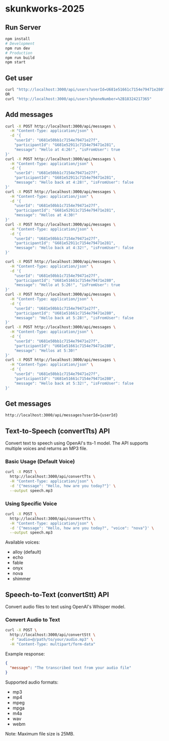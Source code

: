 # skunkworks-2025

## Run Server
```bash
npm install
# Development
npm run dev
# Production
npm run build
npm start
```

## Get user
```bash
curl "http://localhost:3000/api/users?userId=U681e51661c7154e79471e280"
OR
curl "http://localhost:3000/api/users?phoneNumber=%2B18324217365"
```

## Add messages
```bash
curl -X POST http://localhost:3000/api/messages \
  -H "Content-Type: application/json" \
  -d '{
    "userId": "U681e50bb1c7154e79471e27f",
    "participantId": "G681e52911c7154e79471e281",
    "message": "Hello at 4:26!", "isFromUser": true
}'
curl -X POST http://localhost:3000/api/messages \
  -H "Content-Type: application/json" \
  -d '{
    "userId": "U681e50bb1c7154e79471e27f",
    "participantId": "G681e52911c7154e79471e281",
    "message": "Hello back at 4:28!", "isFromUser": false
}'
curl -X POST http://localhost:3000/api/messages \
  -H "Content-Type: application/json" \
  -d '{
    "userId": "U681e50bb1c7154e79471e27f",
    "participantId": "G681e52911c7154e79471e281",
    "message": "Hellos at 4:30!"                    
}'
curl -X POST http://localhost:3000/api/messages \
  -H "Content-Type: application/json" \
  -d '{
    "userId": "U681e50bb1c7154e79471e27f",
    "participantId": "G681e52911c7154e79471e281",
    "message": "Hello back at 4:32!", "isFromUser": false
}'

curl -X POST http://localhost:3000/api/messages \
  -H "Content-Type: application/json" \
  -d '{
    "userId": "U681e50bb1c7154e79471e27f",
    "participantId": "U681e51661c7154e79471e280",
    "message": "Hello at 5:26!", "isFromUser": true
}'
curl -X POST http://localhost:3000/api/messages \
  -H "Content-Type: application/json" \
  -d '{
    "userId": "U681e50bb1c7154e79471e27f",
    "participantId": "U681e51661c7154e79471e280",
    "message": "Hello back at 5:28!", "isFromUser": false
}'
curl -X POST http://localhost:3000/api/messages \
  -H "Content-Type: application/json" \
  -d '{
    "userId": "U681e50bb1c7154e79471e27f",
    "participantId": "U681e51661c7154e79471e280",
    "message": "Hellos at 5:30!"                    
}'
curl -X POST http://localhost:3000/api/messages \
  -H "Content-Type: application/json" \
  -d '{
    "userId": "U681e50bb1c7154e79471e27f",
    "participantId": "U681e51661c7154e79471e280",
    "message": "Hello back at 5:32!", "isFromUser": false
}'
```

## Get messages
```bash
http://localhost:3000/api/messages?userId={userId}
```

## Text-to-Speech (convertTts) API
Convert text to speech using OpenAI's tts-1 model. The API supports multiple voices and returns an MP3 file.

### Basic Usage (Default Voice)
```bash
curl -X POST \
  http://localhost:3000/api/convertTts \
  -H "Content-Type: application/json" \
  -d '{"message": "Hello, how are you today?"}' \
  --output speech.mp3
```

### Using Specific Voice
```bash
curl -X POST \
  http://localhost:3000/api/convertTts \
  -H "Content-Type: application/json" \
  -d '{"message": "Hello, how are you today?", "voice": "nova"}' \
  --output speech.mp3
```

Available voices:
- alloy (default)
- echo
- fable
- onyx
- nova
- shimmer

## Speech-to-Text (convertStt) API
Convert audio files to text using OpenAI's Whisper model.

### Convert Audio to Text
```bash
curl -X POST \
  http://localhost:3000/api/convertStt \
  -F "audio=@/path/to/your/audio.mp3" \
  -H "Content-Type: multipart/form-data"
```

Example response:
```json
{
  "message": "The transcribed text from your audio file"
}
```

Supported audio formats:
- mp3
- mp4
- mpeg
- mpga
- m4a
- wav
- webm

Note: Maximum file size is 25MB.

